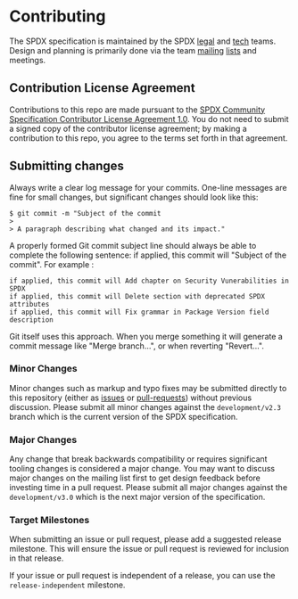 # Contributing

The SPDX specification is maintained by the SPDX [legal][spdx-legal] and [tech][spdx-tech] teams.
Design and planning is primarily done via the team [mailing][spdx-legal-list] [lists][spdx-tech-list] and meetings.

## Contribution License Agreement

Contributions to this repo are made pursuant to the [SPDX Community Specification Contributor License Agreement 1.0][cla]. You do not need to submit a signed copy of the contributor license agreement; by making a contribution to this repo, you agree to the terms set forth in that agreement.

## Submitting changes

Always write a clear log message for your commits. One-line messages are fine for small changes, but significant changes should look like this:

    $ git commit -m "Subject of the commit
    > 
    > A paragraph describing what changed and its impact."

A properly formed Git commit subject line should always be able to complete the following sentence: if applied, this commit will "Subject of the commit". For example :

    if applied, this commit will Add chapter on Security Vunerabilities in SPDX
    if applied, this commit will Delete section with deprecated SPDX attributes 
    if applied, this commit will Fix grammar in Package Version field description

Git itself uses this approach. When you merge something it will generate a commit message like "Merge branch...", or when reverting "Revert...".

### Minor Changes

Minor changes such as markup and typo fixes may be submitted directly to this repository (either as [issues][] or [pull-requests][]) without previous discussion.
Please submit all minor changes against the `development/v2.3` branch which is the current version of the SPDX specification.

### Major Changes

Any change that break backwards compatibility or requires significant tooling changes is considered a major change.
You may want to discuss major changes on the mailing list first to get design feedback before investing time in a pull request.
Please submit all major changes against the `development/v3.0` which is the next major version of the specification. 

### Target Milestones

When submitting an issue or pull request, please add a suggested release milestone.  This will ensure the issue or pull request is reviewed for inclusion in that release.

If your issue or pull request is independent of a release, you can use the `release-independent` milestone.

[cla]: https://github.com/spdx/governance/blob/main/0._SPDX_Contributor_License_Agreement.md
[issues]: https://github.com/spdx/spdx-spec/issues/
[pull-requests]: https://github.com/spdx/spdx-spec/pulls/
[spdx-legal]: https://wiki.spdx.org/view/Legal_Team
[spdx-legal-list]: https://lists.spdx.org/mailman/listinfo/spdx-legal
[spdx-tech]: https://wiki.spdx.org/view/Technical_Team
[spdx-tech-list]: https://lists.spdx.org/mailman/listinfo/spdx-tech
